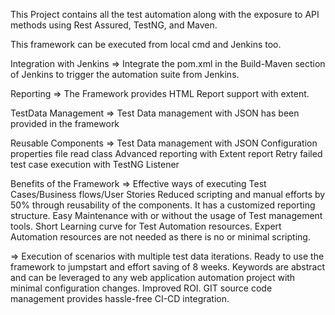 This Project contains all the test automation along with the exposure to API methods using Rest Assured, TestNG, and Maven.

This framework can be executed from local cmd and Jenkins too.

Integration with Jenkins
=> Integrate the pom.xml in the Build-Maven section of Jenkins to trigger the automation suite from Jenkins.

Reporting
=> The Framework provides HTML Report support with extent.

TestData Management
=> Test Data management with JSON has been provided in the framework

Reusable Components
=> Test Data management with JSON Configuration properties file read class Advanced reporting with Extent report Retry failed test case execution with TestNG Listener

Benefits of the Framework
=> Effective ways of executing Test Cases/Business flows/User Stories Reduced scripting and manual efforts by 50% through reusability of the components. It has a customized reporting structure. Easy Maintenance with or without the usage of Test management tools. Short Learning curve for Test Automation resources. Expert Automation resources are not needed as there is no or minimal scripting.

=> Execution of scenarios with multiple test data iterations. Ready to use the framework to jumpstart and effort saving of 8 weeks. Keywords are abstract and can be leveraged to any web application automation project with minimal configuration changes. Improved ROI. GIT source code management provides hassle-free CI-CD integration.

